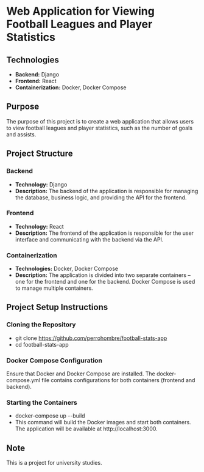 # Web Application for Viewing Football Leagues and Player Statistics

## Technologies
- **Backend:** Django
- **Frontend:** React
- **Containerization:** Docker, Docker Compose

## Purpose
The purpose of this project is to create a web application that allows users to view football leagues and player statistics, such as the number of goals and assists.

## Project Structure

### Backend
- **Technology:** Django
- **Description:** The backend of the application is responsible for managing the database, business logic, and providing the API for the frontend.

### Frontend
- **Technology:** React
- **Description:** The frontend of the application is responsible for the user interface and communicating with the backend via the API.

### Containerization
- **Technologies:** Docker, Docker Compose
- **Description:** The application is divided into two separate containers – one for the frontend and one for the backend. Docker Compose is used to manage multiple containers.

## Project Setup Instructions

### Cloning the Repository
- git clone https://github.com/perrohombre/football-stats-app
- cd football-stats-app

### Docker Compose Configuration
Ensure that Docker and Docker Compose are installed.
The docker-compose.yml file contains configurations for both containers (frontend and backend).

### Starting the Containers
- docker-compose up --build
- This command will build the Docker images and start both containers. The application will be available at http://localhost:3000.

## Note
This is a project for university studies.
